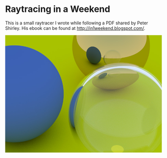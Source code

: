 # Raytracing in a Weekend

This is a small raytracer I wrote while following a PDF shared by Peter Shirley. His ebook can be found at http://in1weekend.blogspot.com/.

![sample image](sample.jpg)
